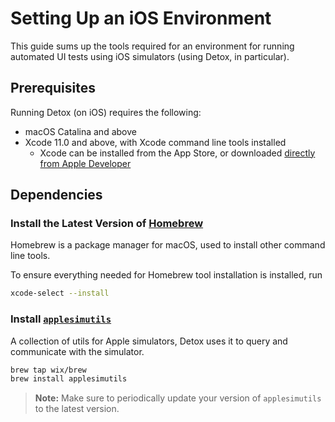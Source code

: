 # Setting Up an iOS Environment

This guide sums up the tools required for an environment for running automated UI tests using iOS simulators (using Detox, in particular).

## Prerequisites

Running Detox (on iOS) requires the following:

* macOS Catalina and above
* Xcode 11.0 and above, with Xcode command line tools installed
  * Xcode can be installed from the App Store, or downloaded [directly from Apple Developer](https://developer.apple.com/download/more/)

## Dependencies

### Install the Latest Version of [Homebrew](http://brew.sh)

Homebrew is a package manager for macOS, used to install other command line tools.

To ensure everything needed for Homebrew tool installation is installed, run

```sh
xcode-select --install
```

### Install [`applesimutils`](https://github.com/wix/AppleSimulatorUtils)

A collection of utils for Apple simulators, Detox uses it to query and communicate with the simulator.

```sh
brew tap wix/brew
brew install applesimutils
```

> **Note:** Make sure to periodically update your version of `applesimutils` to the latest version.
